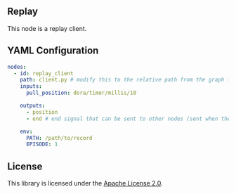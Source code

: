 ## Replay

This node is a replay client.

## YAML Configuration

````YAML
nodes:
  - id: replay_client
    path: client.py # modify this to the relative path from the graph file to the client script
    inputs:
      pull_position: dora/timer/millis/10

    outputs:
      - position
      - end # end signal that can be sent to other nodes (sent when the replay ends)

    env:
      PATH: /path/to/record
      EPISODE: 1
````

## License

This library is licensed under the [Apache License 2.0](../../LICENSE).